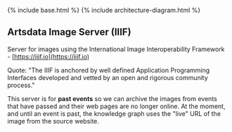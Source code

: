 
{% include base.html %}
{% include architecture-diagram.html %}

Artsdata Image Server (IIIF)
--------------

Server for images using the International Image Interoperability Framework - [https://iiif.io](https://iiif.io)

Quote: "The IIIF is anchored by well defined Application Programming Interfaces developed and vetted by an open and rigorous community process."

This server is for **past events** so we can archive the images from events that have passed and their web pages are no longer online. At the moment, and until an event is past, the knowledge graph uses the "live" URL of the image from the source website.
